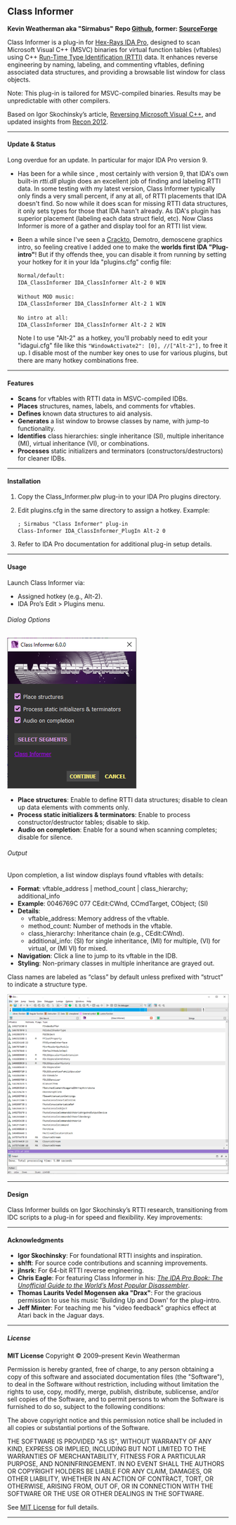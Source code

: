 ## Class Informer

**Kevin Weatherman aka "Sirmabus"**
**Repo [Github](https://github.com/kweatherman/IDA_ClassInformer_PlugIn), former: [SourceForge](https://sourceforge.net/projects/classinformer/)**  

Class Informer is a plug-in for [Hex-Rays IDA Pro](https://hex-rays.com/ida-pro/), designed to scan Microsoft Visual C++ (MSVC) binaries for virtual function tables (vftables) using C++ [Run-Time Type Identification (RTTI)](http://en.wikipedia.org/wiki/RTTI) data. It enhances reverse engineering by naming, labeling, and commenting vftables, defining associated data structures, and providing a browsable list window for class objects.

Note: This plug-in is tailored for MSVC-compiled binaries. Results may be unpredictable with other compilers.

Based on Igor Skochinsky’s article, [Reversing Microsoft Visual C++](http://www.openrce.org/articles/full_view/23), and updated insights from [Recon 2012](http://www.hexblog.com/wp-content/uploads/2012/06/Recon-2012-Skochinsky-Compiler-Internals.pdf).

------

#### Update & Status

Long overdue for an update. In particular for major IDA Pro version 9.

* Has been for a while since , most certainly with version 9, that IDA's own built-in *rtti.dll* plugin does an excellent job of finding and labeling RTTI data.
  In some testing with my latest version, Class Informer typically only finds a very small percent, if any at all, of RTTI placements that IDA doesn't find.
  So now while it does scan for missing RTTI data structures, it only sets types for those that IDA hasn't already. As IDA's plugin has superior placement (labeling each data struct field, etc). Now Class Informer is more of a gather and display tool for an RTTI list view.

* Been a while since I've seen a [Crackto](https://democyclopedia.wordpress.com/2019/03/26/c-for-cracktros/), Demotro, demoscene graphics intro, so feeling creative I added one to make the
   **worlds first IDA "Plug-intro"**!  But if thy offends thee, you can disable it from running by setting your hotkey for it in your Ida "plugins.cfg" config file:

  ```
  Normal/default:
  IDA_ClassInformer IDA_ClassInformer Alt-2 0 WIN
  
  Without MOD music:
  IDA_ClassInformer IDA_ClassInformer Alt-2 1 WIN
  
  No intro at all:
  IDA_ClassInformer IDA_ClassInformer Alt-2 2 WIN
  ```

  Note I to use "Alt-2" as a hotkey, you'll probably need to edit your "idagui.cfg" file like this `"WindowActivate2": [0], //["Alt-2"],` to free it up.
  I disable most of the number key ones to use for various plugins, but there are many hotkey combinations free.

------

#### Features

- **Scans** for vftables with RTTI data in MSVC-compiled IDBs.
- **Places** structures, names, labels, and comments for vftables.
- **Defines** known data structures to aid analysis.
- **Generates** a list window to browse classes by name, with jump-to functionality.
- **Identifies** class hierarchies: single inheritance (SI), multiple inheritance (MI), virtual inheritance (VI), or combinations.
- **Processes** static initializers and terminators (constructors/destructors) for cleaner IDBs.

------

#### Installation

1. Copy the Class_Informer.plw plug-in to your IDA Pro plugins directory.

2. Edit plugins.cfg in the same directory to assign a hotkey. Example:

   ```text
   ; Sirmabus "Class Informer" plug-in
   Class-Informer IDA_ClassInformer_PlugIn Alt-2 0
   ```

3. Refer to IDA Pro documentation for additional plug-in setup details.

------

#### Usage

Launch Class Informer via:

- Assigned hotkey (e.g., Alt-2).
- IDA Pro’s Edit > Plugins menu.

###### Dialog Options

![dialog](res/dialog.png)

- **Place structures**: Enable to define RTTI data structures; disable to clean up data elements with comments only.
- **Process static initializers & terminators**: Enable to process constructor/destructor tables; disable to skip.
- **Audio on completion**: Enable for a sound when scanning completes; disable for silence.

###### Output

Upon completion, a list window displays found vftables with details:

- **Format**: vftable_address | method_count | class_hierarchy; additional_info
- **Example**: 0046769C 077 CEdit:CWnd, CCmdTarget, CObject; (SI)
- **Details**:
  - vftable_address: Memory address of the vftable.
  - method_count: Number of methods in the vftable.
  - class_hierarchy: Inheritance chain (e.g., CEdit:CWnd).
  - additional_info: (SI) for single inheritance, (MI) for multiple, (VI) for virtual, or (MI VI) for mixed.
- **Navigation**: Click a line to jump to its vftable in the IDB.
- **Styling**: Non-primary classes in multiple inheritance are grayed out.

Class names are labeled as “class” by default unless prefixed with “struct” to indicate a structure type.

![view](res/view.png)

------

#### Design

Class Informer builds on Igor Skochinsky’s RTTI research, transitioning from IDC scripts to a plug-in for speed and flexibility. Key improvements:

------

#### Acknowledgments

- **Igor Skochinsky**: For foundational RTTI insights and inspiration.
- **sh!ft**: For source code contributions and scanning improvements.
- **jlnsrk**: For 64-bit RTTI reverse engineering.
- **Chris Eagle**: For featuring Class Informer in his: *[The IDA Pro Book: The Unofficial Guide to the World’s Most Popular Disassembler](https://www.amazon.com/IDA-Pro-Book-Unofficial-Disassembler/dp/1593272898/)*.
- **Thomas Laurits Vedel Mogensen** **aka "Drax"**: For the gracious permission to use his music 'Building Up and Down' for the plug-intro.
- **Jeff Minter**:  For teaching me his "video feedback" graphics effect at Atari back in the Jaguar days.

------

##### License

**MIT License**
Copyright © 2009–present Kevin Weatherman  

Permission is hereby granted, free of charge, to any person obtaining a copy of this software and associated documentation files (the "Software"), to deal in the Software without restriction, including without limitation the rights to use, copy, modify, merge, publish, distribute, sublicense, and/or sell copies of the Software, and to permit persons to whom the Software is furnished to do so, subject to the following conditions:

The above copyright notice and this permission notice shall be included in all copies or substantial portions of the Software.

THE SOFTWARE IS PROVIDED "AS IS", WITHOUT WARRANTY OF ANY KIND, EXPRESS OR IMPLIED, INCLUDING BUT NOT LIMITED TO THE WARRANTIES OF MERCHANTABILITY, FITNESS FOR A PARTICULAR PURPOSE, AND NONINFRINGEMENT. IN NO EVENT SHALL THE AUTHORS OR COPYRIGHT HOLDERS BE LIABLE FOR ANY CLAIM, DAMAGES, OR OTHER LIABILITY, WHETHER IN AN ACTION OF CONTRACT, TORT, OR OTHERWISE, ARISING FROM, OUT OF, OR IN CONNECTION WITH THE SOFTWARE OR THE USE OR OTHER DEALINGS IN THE SOFTWARE.

See [MIT License](http://www.opensource.org/licenses/mit-license.php) for full details.

------


